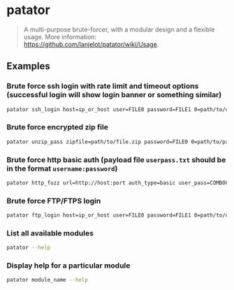 # patator

> A multi-purpose brute-forcer, with a modular design and a flexible usage. More information: <https://github.com/lanjelot/patator/wiki/Usage>.

## Examples

### Brute force ssh login with rate limit and timeout options (successful login will show login banner or something similar)

```bash
patator ssh_login host=ip_or_host user=FILE0 password=FILE1 0=path/to/users.txt 1=path/to/passwords.txt --rate_limit=seconds --timeout=seconds -x ignore:mesg='Authentication failed.'
```

### Brute force encrypted zip file

```bash
patator unzip_pass zipfile=path/to/file.zip password=FILE0 0=path/to/passwords.txt -x ignore:code!=0
```

### Brute force http basic auth (payload file `userpass.txt` should be in the format `username:password`)

```bash
patator http_fuzz url=http://host:port auth_type=basic user_pass=COMBO00:COMBO01 0=path/to/userpass.txt -x ignore:code=401
```

### Brute force FTP/FTPS login

```bash
patator ftp_login host=ip_or_host user=FILE0 password=FILE1 0=path/to/users.txt 1=path/to/passwords.txt tls=0|1 -x ignore:mesg='Login incorrect.' -x ignore,reset,retry:code=500
```

### List all available modules

```bash
patator --help
```

### Display help for a particular module

```bash
patator module_name --help
```
